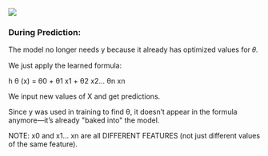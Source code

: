 ![](https://www.youtube.com/watch?v=4b4MUYve_U8&list=PLoROMvodv4rMiGQp3WXShtMGgzqpfVfbU&index=2&t=7s)

### During Prediction:
The model no longer needs 
y because it already has optimized values for 
𝜃.

We just apply the learned formula:

h 
θ
​(x) = θ0 + θ1 x1 + θ2 x2... θn xn 

We input new values of 
X and get predictions.

Since 
y was used in training to find 
θ, it doesn’t appear in the formula anymore—it’s already "baked into" the model.

NOTE: x0 and x1... xn are all DIFFERENT FEATURES  (not just different values of the same feature).
